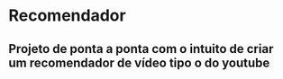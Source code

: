 # Recomendador
## Projeto de ponta a ponta com o intuito de criar um recomendador de vídeo tipo o do youtube
